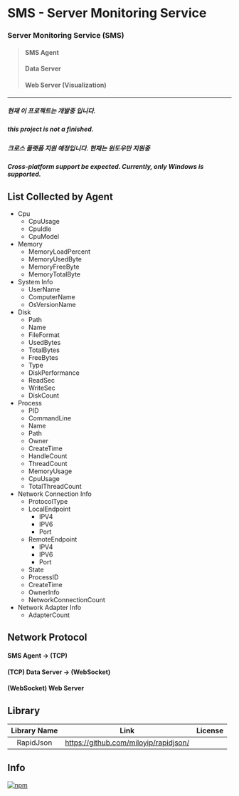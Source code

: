 # SMS - Server Monitoring Service


### **Server Monitoring Service (SMS)**
>#### SMS Agent
>#### Data Server
>#### Web Server (Visualization)
---
##### 현재 이 프로젝트는 개발중 입니다.
##### this project is not a finished.
##### 크로스 플랫폼 지원 예정입니다. 현재는 윈도우만 지원중
##### Cross-platform support be expected. Currently, only Windows is supported.

## List Collected by Agent

* Cpu
  * CpuUsage
  * CpuIdle
  * CpuModel
* Memory
  * MemoryLoadPercent
  * MemoryUsedByte
  * MemoryFreeByte
  * MemoryTotalByte
* System Info
  * UserName
  * ComputerName
  * OsVersionName
* Disk
  * Path
  * Name
  * FileFormat
  * UsedBytes
  * TotalBytes
  * FreeBytes
  * Type
  * DiskPerformance
  * ReadSec
  * WriteSec
  * DiskCount
* Process
  * PID
  * CommandLine
  * Name
  * Path
  * Owner
  * CreateTime
  * HandleCount
  * ThreadCount
  * MemoryUsage
  * CpuUsage
  * TotalThreadCount
* Network Connection Info
  * ProtocolType
  * LocalEndpoint
    * IPV4
    * IPV6
    * Port
  * RemoteEndpoint
    * IPV4
    * IPV6
    * Port
  * State
  * ProcessID
  * CreateTime
  * OwnerInfo
  * NetworkConnectionCount
* Network Adapter Info
  * AdapterCount

## Network Protocol

#### SMS Agent -> (TCP)
#### (TCP) Data Server -> (WebSocket)
#### (WebSocket) Web Server

## Library
| Library Name | Link | License |
| :---------------: | :-----------------: | :-------------------: |
| RapidJson      | <https://github.com/miloyip/rapidjson/> |  |


## Info
[![npm](https://img.shields.io/badge/email-bg0820%40naver.com-red.svg)]()
